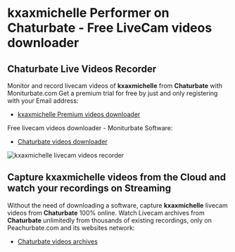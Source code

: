 # kxaxmichelle Performer on Chaturbate - Free LiveCam videos downloader

## Chaturbate Live Videos Recorder

Monitor and record livecam videos of **kxaxmichelle** from **Chaturbate** with Moniturbate.com
Get a premium trial for free by just and only registering with your Email address:
* [kxaxmichelle Premium videos downloader](https://moniturbate.com/request-demo-licence-key.html)

Free livecam videos downloader - Moniturbate Software:
* [Chaturbate videos downloader](https://moniturbate.com/moniturbate-download-software.html)

![kxaxmichelle livecam videos recorder](https://peachurnet.com/templates/moniturbate-software.png)


## Capture kxaxmichelle videos from the Cloud and watch your recordings on Streaming

Without the need of downloading a software, capture **kxaxmichelle** livecam videos from **Chaturbate** 100% online.
Watch Livecam archives from **Chaturbate** unlimitedly from thousands of existing recordings, only on Peachurbate.com and its websites network:
* [Chaturbate videos archives](https://peachurnet.com/)